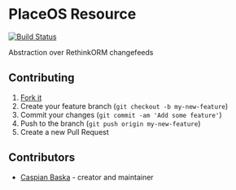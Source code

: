 # PlaceOS Resource

[![Build Status](https://travis-ci.com/place-labs/resource.svg?branch=master)](https://travis-ci.com/place-labs/resource)

Abstraction over RethinkORM changefeeds

## Contributing

1. [Fork it](https://github.com/place-labs/resource/fork)
2. Create your feature branch (`git checkout -b my-new-feature`)
3. Commit your changes (`git commit -am 'Add some feature'`)
4. Push to the branch (`git push origin my-new-feature`)
5. Create a new Pull Request

## Contributors

- [Caspian Baska](https://github.com/caspiano) - creator and maintainer
